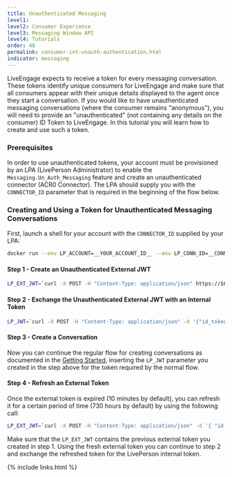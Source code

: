 ```yaml
---
title: Unauthenticated Messaging
level1:
level2: Consumer Experience
level3: Messaging Window API
level4: Tutorials
order: 40
permalink: consumer-int-unauth-authentication.html
indicator: messaging
---
```


LiveEngage expects to receive a token for every messaging conversation. These tokens identify unique consumers for LiveEngage and make sure that all consumers appear with their unique details displayed to the agent once they start a conversation. If you would like to have unauthenticated messaging conversations (where the consumer remains "anonymous"), you will need to provide an "unauthenticated" (not containing any details on the consumer) ID Token to LiveEngage. In this tutorial you will learn how to create and use such a token.


### Prerequisites

In order to use unauthenticated tokens, your account must be provisioned by an LPA (LivePerson Administrator) to enable the `Messaging.Un_Auth_Messaging` feature and create an unauthenticated connector (ACR0 Connector). The LPA should supply you with the `CONNECTOR_ID` parameter that is required in the beginning of the flow below.

### Creating and Using a Token for Unauthenticated Messaging Conversations

First, launch a shell for your account with the ``CONNECTOR_ID`` supplied by your LPA:

```sh
docker run --env LP_ACCOUNT=__YOUR_ACCOUNT_ID__ --env LP_CONN_ID=__CONNECTOR_ID__ -it lpinc/shell
```

#### Step 1 - Create an Unauthenticated External JWT

```sh
LP_EXT_JWT=`curl -X POST -H "Content-Type: application/json" https://$LP_IDP/api/account/$LP_ACCOUNT/anonymous/authorize | jq -r .token`
```


#### Step 2 - Exchange the Unauthenticated External JWT with an Internal Token

```sh
LP_JWT=`curl -X POST -H "Content-Type: application/json" -d '{"id_token" : "'$LP_EXT_JWT'"}' https://$LP_IDP/api/account/$LP_ACCOUNT/app/$LP_APP_CONN_ID/authenticate?v=3.0 | jq -r .token`
```

#### Step 3 - Create a Conversation

Now you can continue the regular flow for creating conversations as documented in the [Getting Started](consumer-int-getting-started.html#step-3---connect-to-the-messaging-service), inserting the `LP_JWT` parameter you created in the step above for the token required by the normal flow.


#### Step 4 - Refresh an External Token

Once the external token is expired (10 minutes by default), you can refresh it for a certain period of time (730 hours by default) by using the following call:

```sh
LP_EXT_JWT=`curl -X POST -H "Content-Type: application/json" -d '{ "id_token":"'$LP_EXT_JWT'" }' https://$LP_IDP/api/account/$LP_ACCOUNT/anonymous/authorize | jq -r .token`
```

Make sure that the `LP_EXT_JWT` contains the previous external token you created in step 1. Using the fresh external token you can continue to step 2 and exchange the refreshed token for the LivePerson internal token.

{% include links.html %}
